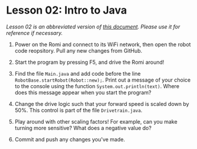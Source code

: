 # Lesson 02: Intro to Java

*Lesson 02 is an abbreviated version of [this document](https://github.com/czbeatty/FRC-Romi-Programming-Course/blob/main/Lessons/Romi%20Lesson%202%20-%20Intro%20to%20Java%20-%20Variables.pdf). Please use it for reference if necessary.*

1. Power on the Romi and connect to its WiFi network, then open the robot code reopsitory. Pull any new changes from GitHub.

2. Start the program by pressing F5, and drive the Romi around!

3. Find the file `Main.java` and add code before the line `RobotBase.startRobot(Robot::new);`. Print out a message of your choice to the console using the function `System.out.println(text)`. Where does this message appear when you start the program?

4. Change the drive logic such that your forward speed is scaled down by 50%. This control is part of the file `Drivetrain.java`.

5. Play around with other scaling factors! For example, can you make turning more sensitive? What does a negative value do?

6. Commit and push any changes you've made.
